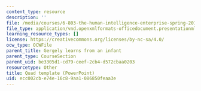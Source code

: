 ```yaml
---
content_type: resource
description: ''
file: /media/courses/6-803-the-human-intelligence-enterprise-spring-2019/ecc002cbe74e16c89aa1086850feaa3e_6.803_quad_template.pptx
file_type: application/vnd.openxmlformats-officedocument.presentationml.presentation
learning_resource_types: []
license: https://creativecommons.org/licenses/by-nc-sa/4.0/
ocw_type: OCWFile
parent_title: Gergely learns from an infant
parent_type: CourseSection
parent_uid: be3305d1-cd79-ceef-2cb4-d572cbaa0203
resourcetype: Other
title: Quad template (PowerPoint)
uid: ecc002cb-e74e-16c8-9aa1-086850feaa3e
---
```

